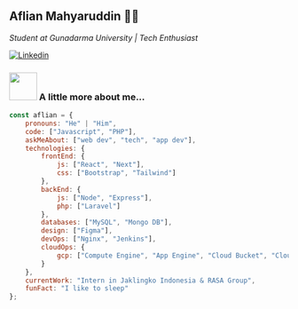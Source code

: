 <h2>Aflian Mahyaruddin <g-emoji class="g-emoji" alias="man_technologist" fallback-src="https://github.githubassets.com/images/icons/emoji/unicode/1f468-1f4bb.png">👨‍💻</g-emoji></h2>
<p><em>Student at Gunadarma University | Tech Enthusiast
</em></p>

<a href="https://www.linkedin.com/in/aflianm20/" rel="nofollow"><img src="https://camo.githubusercontent.com/b8a1ffcb4b0a201641870c9e5610f496c34ea8ec09af3522823e75eb4df26d9a/68747470733a2f2f696d672e736869656c64732e696f2f62616467652f2d4c696e6b6564496e2d3232323232323f7374796c653d666c61742d737175617265266c6f676f3d4c696e6b6564696e266c6f676f436f6c6f723d7768697465266c696e6b3d68747470733a2f2f7777772e6c696e6b6564696e2e636f6d2f696e2f7375646970746f67686f736839392f" alt="Linkedin" data-canonical-src="https://img.shields.io/badge/-LinkedIn-222222?style=flat-square&amp;logo=Linkedin&amp;logoColor=white&amp;link=https://www.linkedin.com/in/aflianm20/" style="max-width: 100%;"></a>


### <img src="https://media.giphy.com/media/VgCDAzcKvsR6OM0uWg/giphy.gif" width="50"> A little more about me...  

```javascript
const aflian = {
    pronouns: "He" | "Him",
    code: ["Javascript", "PHP"],
    askMeAbout: ["web dev", "tech", "app dev"],
    technologies: {
        frontEnd: {
            js: ["React", "Next"],
            css: ["Bootstrap", "Tailwind"]
        },
        backEnd: {
            js: ["Node", "Express"],
            php: ["Laravel"]
        },
        databases: ["MySQL", "Mongo DB"],
        design: ["Figma"],
        devOps: ["Nginx", "Jenkins"],
        cloudOps: {
            gcp: ["Compute Engine", "App Engine", "Cloud Bucket", "Cloud SQL"]
        }
    },
    currentWork: "Intern in Jaklingko Indonesia & RASA Group",
    funFact: "I like to sleep"
};
```
